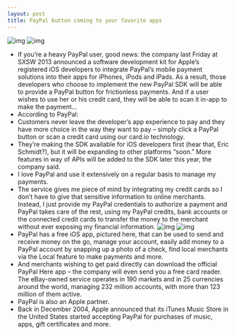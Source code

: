 ```yaml
---
layout: post
title: PayPal button coming to your favorite apps
---
```

![img](http://media.idownloadblog.com/wp-content/uploads/2013/03/PayPal-4.5-for-iOS-iPhone-screenshot-003.jpg)
![img](http://media.idownloadblog.com/wp-content/uploads/2013/03/PayPal-4.5-for-iOS-iPhone-screenshot-004.jpg)
* If you’re a heavy PayPal user, good news: the company last Friday at SXSW 2013 announced a software development kit for Apple’s registered iOS developers to integrate PayPal’s mobile payment solutions into their apps for iPhones, iPods and iPads. As a result, those developers who choose to implement the new PayPal SDK will be able to provide a PayPal button for frictionless payments. And if a user wishes to use her or his credit card, they will be able to scan it in-app to make the payment…
* According to PayPal:
* Customers never leave the developer’s app experience to pay and they have more choice in the way they want to pay – simply click a PayPal button or scan a credit card using our card.io technology.
* They’re making the SDK available for iOS developers first (hear that, Eric Schmidt?), but it will be expanding to other platforms “soon.” More features in way of APIs will be added to the SDK later this year, the company said.
* I love PayPal and use it extensively on a regular basis to manage my payments.
* The service gives me piece of mind by integrating my credit cards so I don’t have to give that sensitive information to online merchants. Instead, I just provide my PayPal credentials to authorize a payment and PayPal takes care of the rest, using my PayPal credits, bank accounts or the connected credit cards to transfer the money to the merchant without ever exposing my financial information.
![img](http://media.idownloadblog.com/wp-content/uploads/2013/03/PayPal-4.5-for-iOS-iPhone-screenshot-001.jpg)
![img](http://media.idownloadblog.com/wp-content/uploads/2013/03/PayPal-4.5-for-iOS-iPhone-screenshot-002.jpg)
* PayPal has a free iOS app, pictured here, that can be used to send and receive money on the go, manage your account, easily add money to a PayPal account by snapping up a photo of a check, find local merchants via the Local feature to make payments and more.
* And merchants wishing to get paid directly can download the official PayPal Here app – the company will even send you a free card reader. The eBay-owned service operates in 190 markets and in 25 currencies around the world, managing 232 million accounts, with more than 123 million of them active.
* PayPal is also an Apple partner.
* Back in December 2004, Apple announced that its iTunes Music Store in the United States started accepting PayPal for purchases of music, apps, gift certificates and more.

